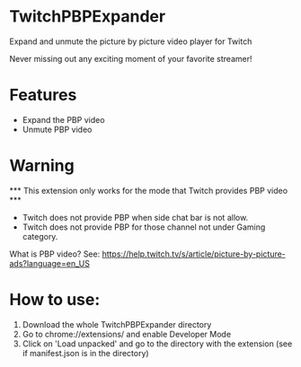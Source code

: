 # TwitchPBPExpander
Expand and unmute the picture by picture video player for Twitch

Never missing out any exciting moment of your favorite streamer!

# Features
 - Expand the PBP video
 - Unmute PBP video

# Warning
*** This extension only works for the mode that Twitch provides PBP video ***
 - Twitch does not provide PBP when side chat bar is not allow.
 - Twitch does not provide PBP for those channel not under Gaming category.

What is PBP video?
See: https://help.twitch.tv/s/article/picture-by-picture-ads?language=en_US

# How to use:
1. Download the whole TwitchPBPExpander directory
2. Go to chrome://extensions/ and enable Developer Mode
3. Click on 'Load unpacked' and go to the directory with the extension (see if manifest.json is in the directory)

